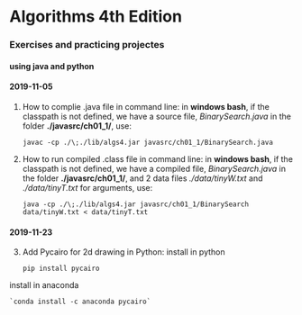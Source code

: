 # Algorithms 4th Edition
### Exercises and practicing projectes
#### using java and python
#### 2019-11-05

1. How to complie .java file in command line:
in **windows bash**, if the classpath is not defined, we have a source file, 
*BinarySearch.java* in the folder **./javasrc/ch01_1/**, use:

    `javac -cp ./\;./lib/algs4.jar javasrc/ch01_1/BinarySearch.java`


2. How to run compiled .class file in command line:
in **windows bash**, if the classpath is not defined, we have a compiled file,
*BinarySearch.java* in the folder **./javasrc/ch01_1/**, and 2 data files 
*./data/tinyW.txt* and *./data/tinyT.txt* for arguments, use:

    `java -cp ./\;./lib/algs4.jar javasrc/ch01_1/BinarySearch data/tinyW.txt < data/tinyT.txt`

#### 2019-11-23
3. Add Pycairo for 2d drawing in Python:
install in python

    `pip install pycairo`

install in anaconda

    `conda install -c anaconda pycairo`


